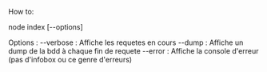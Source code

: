 How to:

node index [--options]

Options : 
    --verbose : Affiche les requetes en cours
    --dump : Affiche un dump de la bdd à chaque fin de requete
    --error : Affiche la console d'erreur (pas d'infobox ou ce genre d'erreurs)
